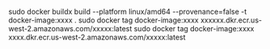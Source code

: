 sudo docker buildx build --platform linux/amd64 --provenance=false -t docker-image:xxxx .
sudo docker tag docker-image:xxxx xxxxxx.dkr.ecr.us-west-2.amazonaws.com/xxxxx:latest
sudo docker tag docker-image:xxxx xxxx.dkr.ecr.us-west-2.amazonaws.com/xxxxx:latest
